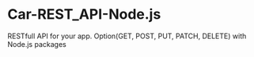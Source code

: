 # Car-REST_API-Node.js
RESTfull API for your app. Option(GET, POST, PUT, PATCH, DELETE) with Node.js packages 
